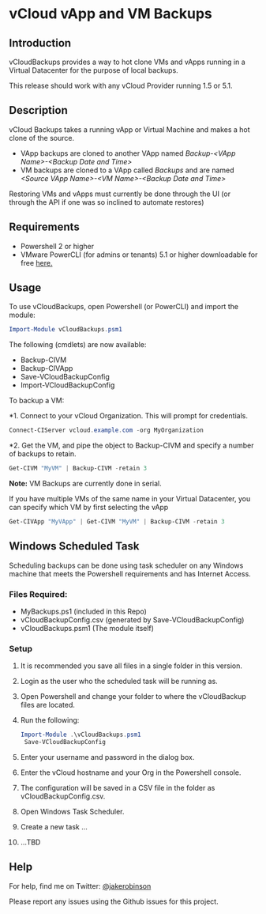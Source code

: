 # vCloud vApp and VM Backups

## Introduction

vCloudBackups provides a way to hot clone VMs and vApps running in a Virtual Datacenter for the purpose of local backups. 

This release should work with any vCloud Provider running 1.5 or 5.1.

## Description

vCloud Backups takes a running vApp or Virtual Machine and makes a hot clone of the source.

* VApp backups are cloned to another VApp named *Backup-\<VApp Name\>-\<Backup Date and Time\>*
* VM backups are cloned to a VApp called *Backups* and are named *\<Source VApp Name\>-\<VM Name\>-\<Backup Date and Time\>*

Restoring VMs and vApps must currently be done through the UI (or through the API if one was so inclined to automate restores)

## Requirements

* Powershell 2 or higher
* VMware PowerCLI (for admins or tenants) 5.1 or higher downloadable for free [here.](http://vmware.com/go/powercli)

## Usage

To use vCloudBackups, open Powershell (or PowerCLI) and import the module:

```Powershell
Import-Module vCloudBackups.psm1
```

The following (cmdlets) are now available:

* Backup-CIVM
* Backup-CIVApp
* Save-VCloudBackupConfig
* Import-VCloudBackupConfig

To backup a VM:

*1. Connect to your vCloud Organization. This will prompt for credentials.

```Powershell
Connect-CIServer vcloud.example.com -org MyOrganization
```

*2. Get the VM, and pipe the object to Backup-CIVM and specify a number of backups to retain.

```Powershell
Get-CIVM "MyVM" | Backup-CIVM -retain 3
```
**Note:** VM Backups are currently done in serial.

If you have multiple VMs of the same name in your Virtual Datacenter, you can specify which VM by first selecting the vApp

```Powershell
Get-CIVApp "MyVApp" | Get-CIVM "MyVM" | Backup-CIVM -retain 3
```

## Windows Scheduled Task

Scheduling backups can be done using task scheduler on any Windows machine that meets the Powershell requirements and has Internet Access.

### Files Required:

* MyBackups.ps1 (included in this Repo)
* vCloudBackupConfig.csv (generated by Save-VCloudBackupConfig)
* vCloudBackups.psm1 (The module itself)

### Setup

1. It is recommended you save all files in a single folder in this version.
2. Login as the user who the scheduled task will be running as.
3. Open Powershell and change your folder to where the vCloudBackup files are located.
4. Run the following:

   ```Powershell
   Import-Module .\vCloudBackups.psm1
    Save-VCloudBackupConfig
   ```

5. Enter your username and password in the dialog box.
6. Enter the vCloud hostname and your Org in the Powershell console.
7. The configuration will be saved in a CSV file in the folder as vCloudBackupConfig.csv.
8. Open Windows Task Scheduler.
9. Create a new task ...
10. ...TBD



## Help

For help, find me on Twitter: [@jakerobinson](http://twitter.com/jakerobinson)

Please report any issues using the Github issues for this project.




